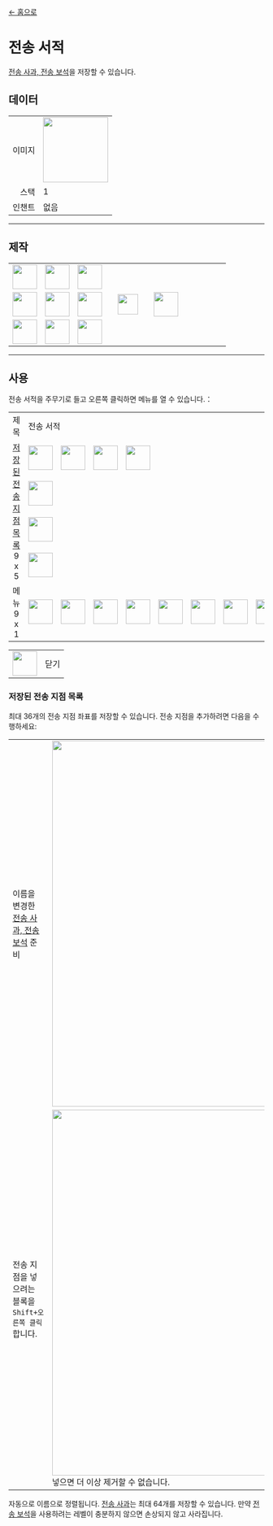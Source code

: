 [← 홈으로](../)
# 전송 서적
[전송 사과, 전송 보석](transfer.md)을 저장할 수 있습니다.

## 데이터
<table>
    <tr><td align="end">이미지</td><td><img src="https://i.imgur.com/APrqstL.png" width="128"/></td></tr>
    <tr><td align="end">스택</td><td>1</td></tr>
    <tr><td align="end">인챈트</td><td>없음</td></tr>
</table>

---

## 제작
<table>
    <tr><td><img src="https://i.imgur.com/Ju4O2IU.png" width="48"/></td><td><img src="https://i.imgur.com/OUdfDD0.png" width="48"/></td><td><img src="https://i.imgur.com/Ju4O2IU.png" width="48"/></td><td colspan="3"></td></tr>
    <tr><td><img src="https://i.imgur.com/OUdfDD0.png" width="48"/></td><td><img src="https://i.imgur.com/AeLjor8.png" width="48"/></td><td><img src="https://i.imgur.com/OUdfDD0.png" width="48"/></td><td width="70" align="center"><img src="https://i.imgur.com/VE0KqIE.png" width="40"/></td><td><img src="https://i.imgur.com/APrqstL.png" width="48"/></td><td width="70"></td></tr>
    <tr><td><img src="https://i.imgur.com/Ju4O2IU.png" width="48"/></td><td><img src="https://i.imgur.com/OUdfDD0.png" width="48"/></td><td><img src="https://i.imgur.com/Ju4O2IU.png" width="48"/></td><td colspan="3"></td></tr>
</table>

---

## 사용
전송 서적을 주무기로 들고 오른쪽 클릭하면 메뉴를 열 수 있습니다.：  

<table>
    <tr><td align="center">제목</td><td colspan="9">전송 서적</td></tr>
    <tr><td rowspan="4" align="center"><a href="#저장된 전송 지점 목록">저장된 전송 지점 목록</a><br/>9 x 5</td><td><img src="https://i.imgur.com/4eKYni0.png" width="48"/></td><td><img src="https://i.imgur.com/4eKYni0.png" width="48"/></td><td><img src="https://i.imgur.com/4eKYni0.png" width="48"/></td><td><img src="https://i.imgur.com/OAmPEYz.png" width="48"/></td><td></td><td></td><td></td><td></td><td></td></tr>
    <tr><td><img src="https://i.imgur.com/wl43BjZ.png" width="48"/></td><td></td><td></td><td></td><td></td><td></td><td></td><td></td><td></td></tr>
    <tr><td><img src="https://i.imgur.com/wl43BjZ.png" width="48"/></td><td></td><td></td><td></td><td></td><td></td><td></td><td></td><td></td></tr>
    <tr><td><img src="https://i.imgur.com/wl43BjZ.png" width="48"/></td><td></td><td></td><td></td><td></td><td></td><td></td><td></td><td></td></tr>
    <tr><td align="center">메뉴<br/>9 x 1</td><td><img src="https://i.imgur.com/wl43BjZ.png" width="48"/></td><td><img src="https://i.imgur.com/wl43BjZ.png" width="48"/></td><td><img src="https://i.imgur.com/wl43BjZ.png" width="48"/></td><td><img src="https://i.imgur.com/wl43BjZ.png" width="48"/></td><td><img src="https://i.imgur.com/wl43BjZ.png" width="48"/></td><td><img src="https://i.imgur.com/wl43BjZ.png" width="48"/></td><td><img src="https://i.imgur.com/wl43BjZ.png" width="48"/></td><td><img src="https://i.imgur.com/wl43BjZ.png" width="48"/></td><td><img src="https://i.imgur.com/sAwvuIi.png" width="48"/></td></tr>
</table>

<table>
    <tr><td align="center"><img src="https://i.imgur.com/sAwvuIi.png" width="48"/></td><td>닫기</td></tr>
</table>

### 저장된 전송 지점 목록
최대 36개의 전송 지점 좌표를 저장할 수 있습니다. 전송 지점을 추가하려면 다음을 수행하세요:

<table>
    <tr><td>이름을 변경한<br/><a href="transfer.md">전송 사과, 전송 보석</a> 준비</td><td><img src="https://i.imgur.com/Gi21eXy.png" width="720"/></td></tr>
    <tr><td>전송 지점을 넣으려는 블록을<code>Shift+오른쪽 클릭</code>합니다.</td><td><img src="https://i.imgur.com/S9jUyYi.png" width="720"/><br/>넣으면 더 이상 제거할 수 없습니다.</td></tr>
</table>

자동으로 이름으로 정렬됩니다. [전송 사과](transfer.md)는 최대 64개를 저장할 수 있습니다.
만약 [전송 보석](transfer.md)을 사용하려는 레벨이 충분하지 않으면 손상되지 않고 사라집니다.
